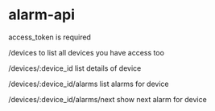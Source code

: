 alarm-api
=========

access_token is required

/devices to list all devices you have access too

/devices/:device_id list details of device

/devices/:device_id/alarms list alarms for device

/devices/:device_id/alarms/next show next alarm for device
